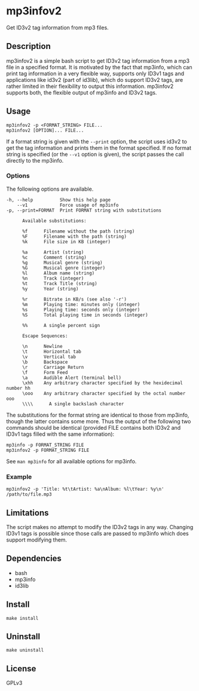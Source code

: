 # mp3infov2
Get ID3v2 tag information from mp3 files.

## Description

mp3infov2 is a simple bash script to get ID3v2 tag information from a mp3 file in a specified format. It is motivated by the fact that mp3info, which can print tag information in a very flexible way, supports only ID3v1 tags and applications like id3v2 (part of id3lib), which do support ID3v2 tags, are rather limited in their flexibility to output this information. mp3infov2 supports both, the flexible output of mp3info and ID3v2 tags.

## Usage

```
mp3infov2 -p <FORMAT_STRING> FILE...
mp3infov2 [OPTION]... FILE...
```

If a format string is given with the `--print` option, the script uses id3v2 to get the tag information and prints them in the format specified. If no format string is specified (or the `--v1` option is given), the script passes the call directly to the mp3info.

### Options

The following options are available.

```
-h, --help          Show this help page
    --v1            Force usage of mp3info
-p, --print=FORMAT  Print FORMAT string with substitutions

      Available substitutions:

      %f      Filename without the path (string)
      %F      Filename with the path (string)
      %k      File size in KB (integer)

      %a      Artist (string)
      %c      Comment (string)
      %g      Musical genre (string)
      %G      Musical genre (integer)
      %l      Album name (string)
      %n      Track (integer)
      %t      Track Title (string)
      %y      Year (string)

      %r      Bitrate in KB/s (see also '-r')
      %m      Playing time: minutes only (integer)
      %s      Playing time: seconds only (integer)
      %S      Total playing time in seconds (integer)

      %%      A single percent sign

      Escape Sequences:

      \n      Newline
      \t      Horizontal tab
      \v      Vertical tab
      \b      Backspace
      \r      Carriage Return
      \f      Form Feed
      \a      Audible Alert (terminal bell)
      \xhh    Any arbitrary character specified by the hexidecimal number hh
      \ooo    Any arbitrary character specified by the octal number ooo
      \\\\      A single backslash character
```

The substitutions for the format string are identical to those from mp3info, though the latter contains some more. Thus the output of the following two commands should be identical (provided FILE contains both ID3v2 and ID3v1 tags filled with the same information):

```
mp3info -p FORMAT_STRING FILE
mp3infov2 -p FORMAT_STRING FILE
```

See `man mp3info` for all available options for mp3info.

### Example
```
mp3infov2 -p 'Title: %t\tArtist: %a\nAlbum: %l\tYear: %y\n' /path/to/file.mp3
```

## Limitations

The script makes no attempt to modify the ID3v2 tags in any way. Changing ID3v1 tags is possible since those calls are passed to mp3info which does support modifying them.

## Dependencies

* bash
* mp3info
* id3lib

## Install

```
make install
```

## Uninstall
```
make uninstall
```

## License

GPLv3
